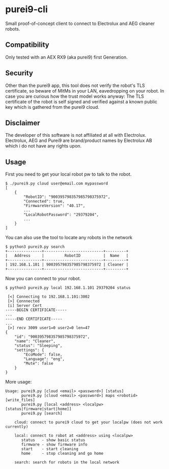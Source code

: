 purei9-cli
==========

Small proof-of-concept client to connect to Electrolux and AEG cleaner robots.

Compatibility
-------------

Only tested with an AEX RX9 (aka purei9) first Generation.

Security
--------

Other than the purei9 app, this tool does not verify the robot's TLS certificate, so beware of MitMs in your LAN, eavedropping on your robot. In case you are curious how the trust model works anyway: The TLS certificate of the robot is self signed and verified against a known public key which is gathered from the purei9 cloud.

Disclaimer
----------

The developer of this software is not affiliated at all with Electrolux. Electrolux, AEG and Purei9 are brand/product names by Electrolux AB which i do not have any rights upon.

Usage
-----

First you need to get your local robot pw to talk to the robot.

	$ ./purei9.py cloud user@email.com mypassword
	[
		{
			"RobotID": "900395798357985798375972",
			"Connected": true,
			"FirmwareVersion": "40.17",
			...
			"LocalRobotPassword": "29379204",
			...
		}
	]
	
You can also use the tool to locate any robots in the network

	$ python3 purei9.py search
	+---------------+--------------------------+---------+
	|   Address     |         RobotID          |  Name   |
	+---------------+--------------------------+---------+
	| 192.168.1.101 | 900395798357985798375972 | Cleaner |
	+---------------+--------------------------+---------+
	
Now you can connect to your robot.

	$ python3 purei9.py local 192.168.1.101 29379204 status
	
	 [<] Connecting to 192.168.1.101:3002
	 [>] Connnected
	 [i] Server Cert
	-----BEGIN CERTIFICATE-----
	...
	-----END CERTIFICATE-----
	...
	 [>] recv 3009 user1=0 user2=0 len=47
	{
		"id": "900395798357985798375972",
		"name": "Cleaner",
		"status": "Sleeping",
		"settings": {
			"EcoMode": false,
			"Language": "eng",
			"Mute": false
		}
	}

More usage:

	Usage: purei9.py [cloud <email> <password>] [status]
	       purei9.py [cloud <email> <password>] maps <robotid> [write_files]
	       purei9.py [local <address> <localpw> [status|firmware|start|home]]
	       purei9.py [search]

	    cloud: connect to purei9 cloud to get your localpw (does not work currently)

	    local: connect to robot at <address> using <localpw>
		   status   - show basic status
		   firmware - show firmware info
		   start    - start cleaning
		   home     - stop cleaning and go home

	    search: search for robots in the local network

